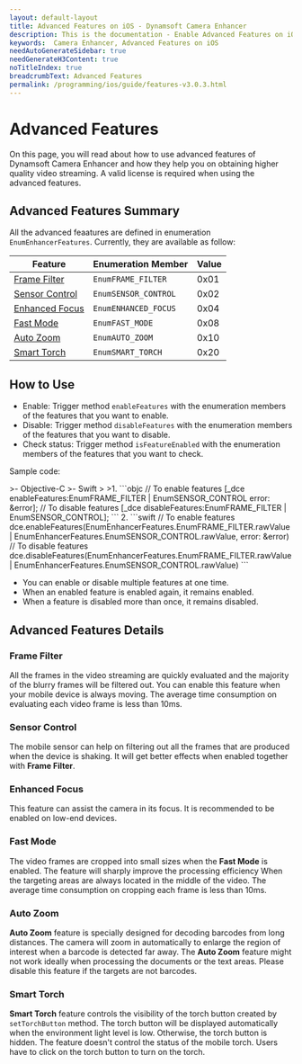 ```yaml
---
layout: default-layout
title: Advanced Features on iOS - Dynamsoft Camera Enhancer
description: This is the documentation - Enable Advanced Features on iOS.
keywords:  Camera Enhancer, Advanced Features on iOS
needAutoGenerateSidebar: true
needGenerateH3Content: true
noTitleIndex: true
breadcrumbText: Advanced Features
permalink: /programming/ios/guide/features-v3.0.3.html
---
```


# Advanced Features

On this page, you will read about how to use advanced features of Dynamsoft Camera Enhancer and how they help you on obtaining higher quality video streaming. A valid license is required when using the advanced features.

## Advanced Features Summary

All the advanced feaatures are defined in enumeration `EnumEnhancerFeatures`. Currently, they are available as follow:

| Feature | Enumeration Member | Value |
| ------- | ------ | ----- |
| [Frame Filter](#frame-filter) | `EnumFRAME_FILTER` | 0x01 |
| [Sensor Control](#sensor-control) | `EnumSENSOR_CONTROL` | 0x02 |
| [Enhanced Focus](#enhanced-focus) | `EnumENHANCED_FOCUS` | 0x04 |
| [Fast Mode](#fast-mode) | `EnumFAST_MODE` | 0x08 |
| [Auto Zoom](#auto-zoom) | `EnumAUTO_ZOOM` | 0x10 |
| [Smart Torch](#smart-torch) | `EnumSMART_TORCH` | 0x20 |

## How to Use

- Enable: Trigger method `enableFeatures` with the enumeration members of the features that you want to enable.
- Disable: Trigger method `disableFeatures` with the enumeration members of the features that you want to disable.
- Check status: Trigger method `isFeatureEnabled` with the enumeration members of the features that you want to check.

Sample code:

<div class="sample-code-prefix"></div>
>- Objective-C
>- Swift
>
>1. 
```objc
// To enable features
[_dce enableFeatures:EnumFRAME_FILTER | EnumSENSOR_CONTROL error: &error];
// To disable features
[_dce disableFeatures:EnumFRAME_FILTER | EnumSENSOR_CONTROL];
```
2. 
```swift
// To enable features
dce.enableFeatures(EnumEnhancerFeatures.EnumFRAME_FILTER.rawValue | EnumEnhancerFeatures.EnumSENSOR_CONTROL.rawValue, error: &error)
// To disable features
dce.disableFeatures(EnumEnhancerFeatures.EnumFRAME_FILTER.rawValue | EnumEnhancerFeatures.EnumSENSOR_CONTROL.rawValue)
```

- You can enable or disable multiple features at one time.
- When an enabled feature is enabled again, it remains enabled.
- When a feature is disabled more than once, it remains disabled.

## Advanced Features Details

### Frame Filter

All the frames in the video streaming are quickly evaluated and the majority of the blurry frames will be filtered out. You can enable this feature when your mobile device is always moving. The average time consumption on evaluating each video frame is less than 10ms.

### Sensor Control

The mobile sensor can help on filtering out all the frames that are produced when the device is shaking. It will get better effects when enabled together with **Frame Filter**.

### Enhanced Focus

This feature can assist the camera in its focus. It is recommended to be enabled on low-end devices.

### Fast Mode

The video frames are cropped into small sizes when the **Fast Mode** is enabled. The feature will sharply improve the processing efficiency When the targeting areas are always located in the middle of the video. The average time consumption on cropping each frame is less than 10ms.

### Auto Zoom

**Auto Zoom** feature is specially designed for decoding barcodes from long distances. The camera will zoom in automatically to enlarge the region of interest when a barcode is detected far away. The **Auto Zoom** feature might not work ideally when processing the documents or the text areas. Please disable this feature if the targets are not barcodes.

### Smart Torch

**Smart Torch** feature controls the visibility of the torch button created by `setTorchButton` method. The torch button will be displayed automatically when the environment light level is low. Otherwise, the torch button is hidden. The feature doesn't control the status of the mobile torch. Users have to click on the torch button to turn on the torch.
